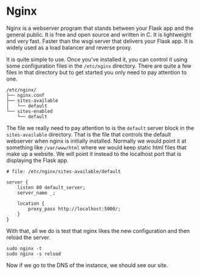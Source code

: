 # Nginx

Nginx is a webserver program that stands between your Flask app and the general public. It is free and open source and written in C. It is lightweight and very fast. Faster than the wsgi server that delivers your Flask app. It is widely used as a load balancer and reverse proxy.

It is quite simple to use. Once you've installed it, you can control it using some configuration files in the `/etc/nginx` directory. There are quite a few files in that directory but to get started you only need to pay attention to one.

    /etc/nginx/
    ├── nginx.conf
    ├── sites-available
    │   └── default
    └── sites-enabled
        └── default

The file we really need to pay attention to is the `default` server block in the `sites-available` directory. That is the file that controls the default webserver when nginx is initially installed. Normally we would point it at something like `/var/www/html` where we would keep static html files that make up a website. We will point it instead to the localhost port that is displaying the Flask app.

    # file: /etc/nginx/sites-available/default

    server {
        listen 80 default_server;
        server_name _;

        location {
            proxy_pass http://localhost:5000/;
        }
    }

With that, all we do is test that nginx likes the new configuration and then reload the server.

    sudo nginx -t
    sudo nginx -s reload

Now if we go to the DNS of the instance, we should see our site.

